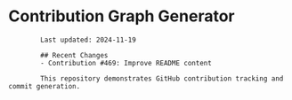 # Contribution Graph Generator
            
            Last updated: 2024-11-19
            
            ## Recent Changes
            - Contribution #469: Improve README content
            
            This repository demonstrates GitHub contribution tracking and commit generation.
        